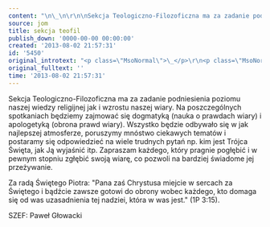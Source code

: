 ```yaml
---
content: "\n\_\n\r\n\nSekcja Teologiczno-Filozoficzna ma za zadanie podniesienia poziomu naszej wiedzy religijnej jak i wzrostu naszej wiary. Na poszczególnych spotkaniach będziemy zajmować się dogmatyką (nauka o prawdach wiary) i apologetyką (obrona prawd wiary). Wszystko będzie odbywało się w jak najlepszej atmosferze, poruszymy mnóstwo ciekawych tematów i postaramy się odpowiedzieć na wiele trudnych pytań np. kim jest Trójca Święta, jak Ją wyjaśnić itp. Zapraszam każdego, który pragnie pogłębić i w pewnym stopniu zgłębić swoją wiarę, co pozwoli na bardziej świadome jej przeżywanie. \n\r\n\nZa radą Świętego Piotra: \"Pana zaś Chrystusa miejcie w sercach za Świętego i bądźcie zawsze gotowi do obrony wobec każdego, kto domaga się od was uzasadnienia tej nadziei, która w was jest.\" (1P 3:15).\n\r\n\nSZEF: Paweł Głowacki\n"
source: jom
title: sekcja teofil
publish_down: '0000-00-00 00:00:00'
created: '2013-08-02 21:57:31'
id: '5450'
original_introtext: "<p class=\"MsoNormal\">\_</p>\r\n<p class=\"MsoNormal\" style=\"text-align: justify;\"><span style=\"color: #141823; font-family: helvetica, arial, sans-serif; font-size: 14px; line-height: 17.5636px;\">Sekcja Teologiczno-Filozoficzna ma za zadanie podniesienia poziomu naszej wiedzy religijnej jak i wzrostu naszej wiary. Na poszczególnych spotkaniach będziemy zajmować się dogmatyką (nauka o prawdach wiary) i apologetyką (obrona prawd wiary). Wszystko będzie odbywało się w jak najlepszej atmosferze, poruszymy mnóstwo ciekawych tematów i postaramy się odpowiedzieć na wiele trudnych pytań np. kim jest Trójca Święta, jak Ją wyjaśnić itp. Zapraszam każdego, który pragnie pogłębić i w pewnym stopniu zgłębić swoją wiarę, co pozwoli na bardziej świadome jej przeżywanie. </span></p>\r\n<p class=\"MsoNormal\" style=\"text-align: justify;\"><span style=\"color: #141823; font-family: helvetica, arial, sans-serif; font-size: 14px; line-height: 17.5636px;\">Za radą Świętego Piotra: \"Pana zaś Chrystusa miejcie w sercach za Świętego i bądźcie zawsze gotowi do obrony wobec każdego, kto domaga się od was uzasadnienia tej nadziei, która w was jest.\" (1P 3:15).</span></p>\r\n<p class=\"MsoNormal\">SZEF: Paweł Głowacki<br /><br /></p>"
original_fulltext: ''
time: '2013-08-02 21:57:31'
---
```

Sekcja Teologiczno-Filozoficzna ma za zadanie podniesienia poziomu naszej wiedzy religijnej jak i wzrostu naszej wiary. Na poszczególnych spotkaniach będziemy zajmować się dogmatyką (nauka o prawdach wiary) i apologetyką (obrona prawd wiary). Wszystko będzie odbywało się w jak najlepszej atmosferze, poruszymy mnóstwo ciekawych tematów i postaramy się odpowiedzieć na wiele trudnych pytań np. kim jest Trójca Święta, jak Ją wyjaśnić itp. Zapraszam każdego, który pragnie pogłębić i w pewnym stopniu zgłębić swoją wiarę, co pozwoli na bardziej świadome jej przeżywanie. 


Za radą Świętego Piotra: "Pana zaś Chrystusa miejcie w sercach za Świętego i bądźcie zawsze gotowi do obrony wobec każdego, kto domaga się od was uzasadnienia tej nadziei, która w was jest." (1P 3:15).


SZEF: Paweł Głowacki


<!--{{json:{"created_date":"2013-08-02 21:57:31","publish_down":"0000-00-00 00:00:00","id":"5450"}}}-->